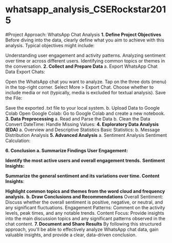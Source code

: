 # whatsapp_analysis_CSERockstar2015

#Project Approach: WhatsApp Chat Analysis
**1. Define Project Objectives**
Before diving into the data, clearly define what you aim to achieve with this analysis. Typical objectives might include:

Understanding user engagement and activity patterns.
Analyzing sentiment over time or across different users.
Identifying common topics or themes in the conversation.
**2. Collect and Prepare Data**
a. Export WhatsApp Chat Data
Export Chats:

Open the WhatsApp chat you want to analyze.
Tap on the three dots (menu) in the top-right corner.
Select More > Export Chat.
Choose whether to include media or not (typically, media is excluded for textual analysis).
Save the File:

Save the exported .txt file to your local system.
b. Upload Data to Google Colab
Open Google Colab:
Go to Google Colab and create a new notebook.
**3. Data Preprocessing**
a. Read and Parse the Data
b. Clean the Data
Convert DateTime:
Handle Missing Values:
**4. Exploratory Data Analysis (EDA)**
a. Overview and Descriptive Statistics
Basic Statistics:
b. Message Distribution Analysis
**5. Advanced Analysis**
a. Sentiment Analysis
Sentiment Calculation:

**6. Conclusion
a. Summarize Findings
User Engagement:**

**Identify the most active users and overall engagement trends.**
**Sentiment Insights:**

**Summarize the general sentiment and its variations over time.
Content Insights**:

**Highlight common topics and themes from the word cloud and frequency analysis.**
**b. Draw Conclusions and Recommendations**
Overall Sentiment: Discuss whether the overall sentiment is positive, negative, or neutral, and any significant fluctuations.
Engagement Patterns: Comment on the activity levels, peak times, and any notable trends.
Content Focus: Provide insights into the main discussion topics and any significant patterns observed in the chat content.
**7. Document and Share Results**
By following this structured approach, you'll be able to effectively analyze WhatsApp chat data, gain valuable insights, and provide a clear, data-driven conclusion.
